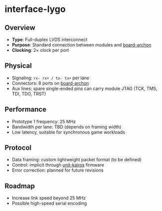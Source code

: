 # interface-lygo

## Overview
- **Type**: Full-duplex LVDS interconnect
- **Purpose**: Standard connection between modules and [board-archon](../../boards/archon/archon.md)
- **Clocking**: 2× clock per port

## Physical
- Signaling: `rx- rx+ / tx- tx+` per lane
- Connectors: 8 ports on [board-archon](../../boards/archon/archon.md)
- Aux lines: spare single-ended pins can carry module JTAG (TCK, TMS, TDI, TDO, TRST)

## Performance
- Prototype 1 frequency: 25 MHz
- Bandwidth per lane: TBD (depends on framing width)
- Low latency, suitable for synchronous game workloads

## Protocol
- Data framing: custom lightweight packet format (to be defined)
- Control: implicit through [unit-kairos](../../units/kairos/kairos.md) firmware
- Error correction: planned for future revisions

## Roadmap
- Increase link speed beyond 25 MHz
- Possible high-speed serial encoding
